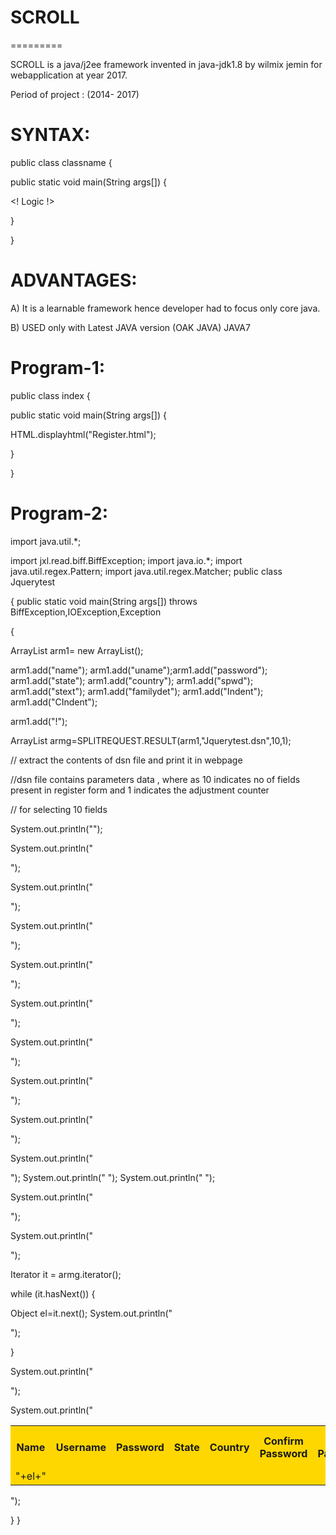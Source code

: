 # SCROLL
=========

 SCROLL  is  a  java/j2ee   framework  invented in  java-jdk1.8  by wilmix jemin  for  webapplication at  year  2017.
 


Period  of   project  :  (2014- 2017)

 


SYNTAX:
=======

<SCROLL>




public class classname {

public  static void  main(String args[])
{


<!  Logic  !>


 
}

}


</SCROLL>


ADVANTAGES:
==========

A) It  is a learnable framework hence developer  had  to  focus only core  java.

  B)  USED  only  with  Latest  JAVA  version  (OAK JAVA) JAVA7
  


Program-1:
===========

<SCROLL>




public class index {

public  static void  main(String args[])
{


HTML.displayhtml("Register.html");


 
}

}


</SCROLL>



Program-2:
===========



<SCROLL>

import  java.util.*;

import jxl.read.biff.BiffException;
import java.io.*;
import java.util.regex.Pattern;
import java.util.regex.Matcher;
public  class  Jquerytest

{
public  static  void  main(String args[]) throws  BiffException,IOException,Exception

{


 

 ArrayList<String> arm1= new  ArrayList<String>();

arm1.add("name");
arm1.add("uname");arm1.add("password");
arm1.add("state");
arm1.add("country");
arm1.add("spwd");
arm1.add("stext");
arm1.add("familydet");
arm1.add("Indent");
arm1.add("CIndent");

arm1.add("!");





ArrayList <String>  armg=SPLITREQUEST.RESULT(arm1,"Jquerytest.dsn",10,1);

// extract  the  contents  of  dsn  file  and print  it  in webpage

//dsn  file contains  parameters  data ,  where as   10 indicates  no  of  fields  present  in register  form  and  1 indicates  the adjustment counter

// for  selecting  10 fields 



System.out.println("<table style='width:100%' bgcolor=gold>");
  
System.out.println("<tr>");
  
System.out.println("  <th>Name</th>");
  
System.out.println("  <th>Username</th>"); 
  
System.out.println("  <th>Password</th>");
  
System.out.println("  <th>State</th>");
  
System.out.println("  <th>Country</th>");
  
System.out.println("  <th>Confirm Password</th>");

System.out.println("  <th>Secret Password</th>");

System.out.println("  <th> FamilyDetails </th>");
System.out.println("  <th>Percentage of Marks Scored</th>");
System.out.println("  <th>Subject</th>");
   
System.out.println(" </tr>");
   
System.out.println(" <tr>");


Iterator  it = armg.iterator();

while  (it.hasNext())
{

Object el=it.next();
   System.out.println("<td>"+el+"</td>");
   
 }

  
System.out.println(" </tr>");
 
  
System.out.println("</table>");



}
}


</SCROLL>
